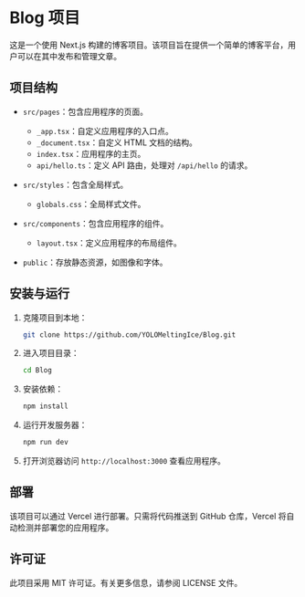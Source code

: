 # Blog 项目

这是一个使用 Next.js 构建的博客项目。该项目旨在提供一个简单的博客平台，用户可以在其中发布和管理文章。

## 项目结构

- `src/pages`：包含应用程序的页面。
  - `_app.tsx`：自定义应用程序的入口点。
  - `_document.tsx`：自定义 HTML 文档的结构。
  - `index.tsx`：应用程序的主页。
  - `api/hello.ts`：定义 API 路由，处理对 `/api/hello` 的请求。

- `src/styles`：包含全局样式。
  - `globals.css`：全局样式文件。

- `src/components`：包含应用程序的组件。
  - `layout.tsx`：定义应用程序的布局组件。

- `public`：存放静态资源，如图像和字体。

## 安装与运行

1. 克隆项目到本地：
   ```bash
   git clone https://github.com/YOLOMeltingIce/Blog.git
   ```

2. 进入项目目录：
   ```bash
   cd Blog
   ```

3. 安装依赖：
   ```bash
   npm install
   ```

4. 运行开发服务器：
   ```bash
   npm run dev
   ```

5. 打开浏览器访问 `http://localhost:3000` 查看应用程序。

## 部署

该项目可以通过 Vercel 进行部署。只需将代码推送到 GitHub 仓库，Vercel 将自动检测并部署您的应用程序。

## 许可证

此项目采用 MIT 许可证。有关更多信息，请参阅 LICENSE 文件。